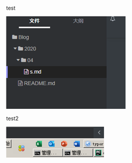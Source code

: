 test

![image-20200430141952724](../../pic/image-20200430141952724.png)

test2

![image-20200430142023379](image-20200430142232150.png)